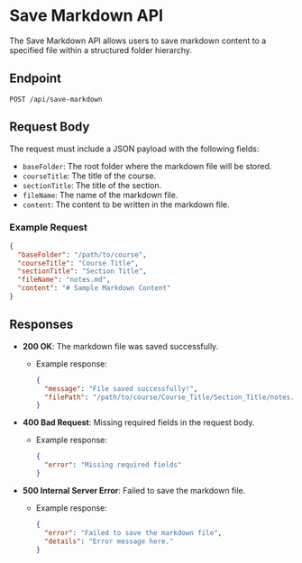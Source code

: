 # Save Markdown API

The Save Markdown API allows users to save markdown content to a specified file within a structured folder hierarchy.

## Endpoint

```
POST /api/save-markdown
```

## Request Body

The request must include a JSON payload with the following fields:

- `baseFolder`: The root folder where the markdown file will be stored.
- `courseTitle`: The title of the course.
- `sectionTitle`: The title of the section.
- `fileName`: The name of the markdown file.
- `content`: The content to be written in the markdown file.

### Example Request

```json
{
  "baseFolder": "/path/to/course",
  "courseTitle": "Course Title",
  "sectionTitle": "Section Title",
  "fileName": "notes.md",
  "content": "# Sample Markdown Content"
}
```

## Responses

- **200 OK**: The markdown file was saved successfully.
  - Example response:
    ```json
    {
      "message": "File saved successfully!",
      "filePath": "/path/to/course/Course_Title/Section_Title/notes.md"
    }
    ```

- **400 Bad Request**: Missing required fields in the request body.
  - Example response:
    ```json
    {
      "error": "Missing required fields"
    }
    ```

- **500 Internal Server Error**: Failed to save the markdown file.
  - Example response:
    ```json
    {
      "error": "Failed to save the markdown file",
      "details": "Error message here."
    }
